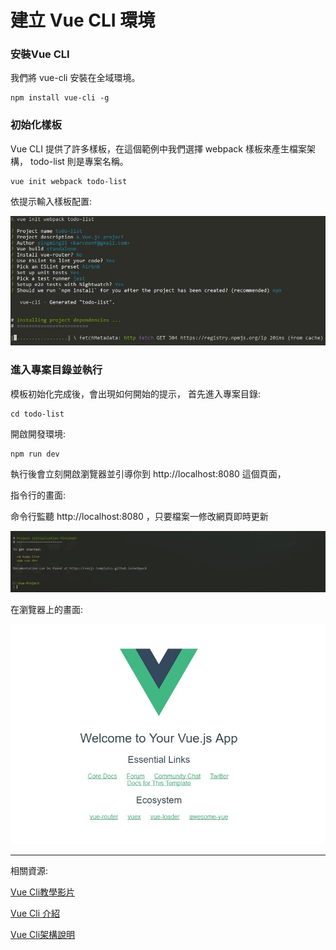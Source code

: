 # 建立 Vue CLI 環境

### 安裝Vue CLI

我們將 vue-cli 安裝在全域環境。

```
npm install vue-cli -g
```


### 初始化樣板

Vue CLI 提供了許多樣板，在這個範例中我們選擇 webpack 樣板來產生檔案架構，   todo-list 則是專案名稱。

```
vue init webpack todo-list
```

依提示輸入樣板配置:

![image](../imgs/init-webpack-template.jpg)

### 進入專案目錄並執行

模板初始化完成後，會出現如何開始的提示，
首先進入專案目錄:

```
cd todo-list
```

開啟開發環境:

```
npm run dev
```

執行後會立刻開啟瀏覽器並引導你到 http://localhost:8080 這個頁面，


指令行的畫面:

命令行監聽 http://localhost:8080 ，只要檔案一修改網頁即時更新

![image](../imgs/get-started.jpg)

在瀏覽器上的畫面:

![image](../imgs/vue-started.jpg)


---

相關資源:

[Vue Cli教學影片](https://www.youtube.com/watch?v=3ypel9_VtmU)

[Vue Cli 介紹](https://paper.dropbox.com/doc/Vue-Cli-pbpJGPUyjZy5xuoSFffId)

[Vue Cli架構說明](https://juejin.im/entry/585a6ef561ff4b00687f91f8)

